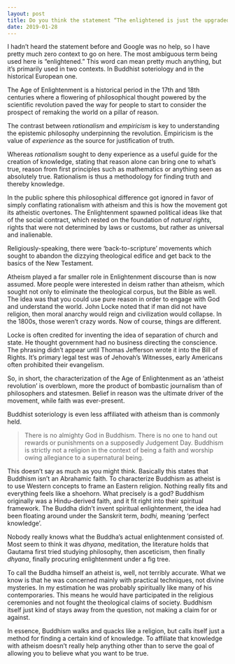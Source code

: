 ```yaml
---
layout: post
title: Do you think the statement “The enlightened is just the upgraded atheist” is true? Why or why not?
date: 2019-01-28
---
```


<p>I hadn’t heard the statement before and Google was no help, so I have pretty much zero context to go on here. The most ambiguous term being used here is “enlightened.” This word can mean pretty much anything, but it’s primarily used in two contexts. In Buddhist soteriology and in the historical European one.</p><p>The Age of Enlightenment is a historical period in the 17th and 18th centuries where a flowering of philosophical thought powered by the scientific revolution paved the way for people to start to consider the prospect of remaking the world on a pillar of reason.</p><p>The contrast between <i>rationalism</i> and <i>empiricism</i> is key to understanding the epistemic philosophy underpinning the revolution. Empiricism is the value of <i>experience</i> as the source for justification of truth.</p><p>Whereas <i>rationalism</i> sought to deny experience as a useful guide for the creation of knowledge, stating that reason alone can bring one to what’s true, reason from first principles such as mathematics or anything seen as absolutely true. Rationalism is thus a methodology for finding truth and thereby knowledge.</p><p>In the public sphere this philosophical difference got ignored in favor of simply conflating rationalism with atheism and this is how the movement got its atheistic overtones. The Enlightenment spawned political ideas like that of the social contract, which rested on the foundation of <i>natural rights</i>, rights that were not determined by laws or customs, but rather as universal and inalienable.</p><p>Religiously-speaking, there were ‘back-to-scripture’ movements which sought to abandon the dizzying theological edifice and get back to the basics of the New Testament.</p><p>Atheism played a far smaller role in Enlightenment discourse than is now assumed. More people were interested in deism rather than atheism, which sought not only to eliminate the theological corpus, but the Bible as well. The idea was that you could use pure reason in order to engage with God and understand the world. John Locke noted that if man did not have religion, then moral anarchy would reign and civilization would collapse. In the 1800s, those weren’t crazy words. Now of course, things are different.</p><p>Locke is often credited for inventing the idea of separation of church and state. He thought government had no business directing the conscience. The phrasing didn’t appear until Thomas Jefferson wrote it into the Bill of Rights. It’s primary legal test was of Jehovah’s Witnesses, early Americans often prohibited their evangelism.</p><p>So, in short, the characterization of the Age of Enlightenment as an ‘atheist revolution’ is overblown, more the product of bombastic journalism than of philosophers and statesmen. Belief in reason was the ultimate driver of the movement, while faith was ever-present.</p><p>Buddhist soteriology is even less affiliated with atheism than is commonly held.</p><blockquote><p>There is no almighty God in Buddhism. There is no one to hand out rewards or punishments on a supposedly Judgement Day. Buddhism is strictly not a religion in the context of being a faith and worship owing allegiance to a supernatural being.</p></blockquote><p>This doesn’t say as much as you might think. Basically this states that Buddhism isn’t an Abrahamic faith. To characterize Buddhism as atheist is to use Western concepts to frame an Eastern religion. Nothing really fits and everything feels like a shoehorn. What precisely is a god? Buddhism originally was a Hindu-derived faith, and it fit right into their spiritual framework. The Buddha didn’t invent spiritual enlightenment, the idea had been floating around under the Sanskrit term, <i>bodhi,</i> meaning ‘perfect knowledge’.</p><p>Nobody really knows what the Buddha’s actual enlightenment consisted of. Most seem to think it was <i>dhyana</i>, meditation, the literature holds that Gautama first tried studying philosophy, then asceticism, then finally <i>dhyana</i>, finally procuring enlightenment under a fig tree.</p><p>To call the Buddha himself an atheist is, well, not terribly accurate. What we know is that he was concerned mainly with practical techniques, not divine mysteries. In my estimation he was probably spiritually like many of his contemporaries. This means he would have participated in the religious ceremonies and not fought the theological claims of society. Buddhism itself just kind of stays away from the question, not making a claim for or against.</p><p>In essence, Buddhism walks and quacks like a religion, but calls itself just a method for finding a certain kind of knowledge. To affiliate that knowledge with atheism doesn’t really help anything other than to serve the goal of allowing you to believe what you want to be true.</p>
